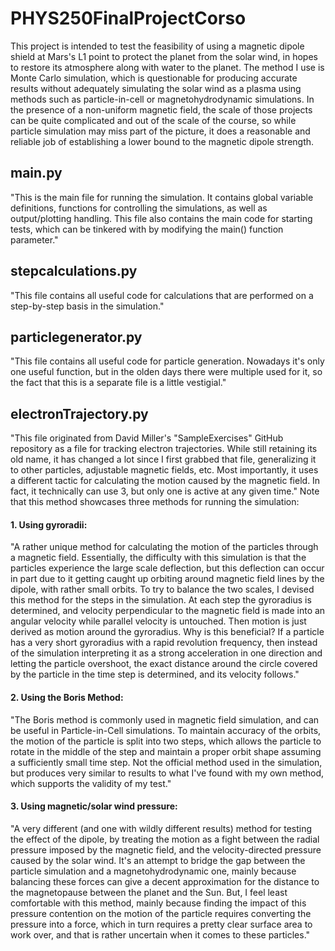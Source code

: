# PHYS250FinalProjectCorso
This project is intended to test the feasibility of using a magnetic dipole shield at Mars's L1 point to protect the planet from the solar wind, in hopes to restore its atmosphere along with water to the planet. The method I use is Monte Carlo simulation, which is questionable for producing accurate results without adequately simulating the solar wind as a plasma using methods such as particle-in-cell or magnetohydrodynamic simulations. In the presence of a non-uniform magnetic field, the scale of those projects can be quite complicated and out of the scale of the course, so while particle simulation may miss part of the picture, it does a reasonable and reliable job of establishing a lower bound to the magnetic dipole strength.

## main.py
"This is the main file for running the simulation. It contains global variable definitions, functions for controlling the simulations, as well as output/plotting handling. This file also contains the main code for starting tests, which can be tinkered with by modifying the main() function parameter."

## stepcalculations.py
"This file contains all useful code for calculations that are performed on a step-by-step basis in the simulation."

## particlegenerator.py
"This file contains all useful code for particle generation. Nowadays it's only one useful function, but in the olden days there were multiple used for it, so the fact that this is a separate file is a little vestigial."

## electronTrajectory.py
"This file originated from David Miller's "SampleExercises" GitHub repository as a file for tracking electron trajectories. While still retaining its old name, it has changed a lot since I first grabbed that file, generalizing it to other particles, adjustable magnetic fields, etc. Most importantly, it uses a different tactic for calculating the motion caused by the magnetic field. In fact, it technically can use 3, but only one is active at any given time."
Note that this method showcases three methods for running the simulation:
#### 1. Using gyroradii:
"A rather unique method for calculating the motion of the particles through a magnetic field. Essentially, the difficulty with this simulation is that the particles experience the large scale deflection, but this deflection can occur in part due to it getting caught up orbiting around magnetic field lines by the dipole, with rather small orbits. To try to balance the two scales, I devised this method for the steps in the simulation. At each step the gyroradius is determined, and velocity perpendicular to the magnetic field is made into an angular velocity while parallel velocity is untouched. Then motion is just derived as motion around the gyroradius. Why is this beneficial? If a particle has a very short gyroradius with a rapid revolution frequency, then instead of the simulation interpreting it as a strong acceleration in one direction and letting the particle overshoot, the exact distance around the circle covered by the particle in the time step is determined, and its velocity follows."
#### 2. Using the Boris Method:
"The Boris method is commonly used in magnetic field simulation, and can be useful in Particle-in-Cell simulations. To maintain accuracy of the orbits, the motion of the particle is split into two steps, which allows the particle to rotate in the middle of the step and maintain a proper orbit shape assuming a sufficiently small time step. Not the official method used in the simulation, but produces very similar to results to what I've found with my own method, which supports the validity of my test."
#### 3. Using magnetic/solar wind pressure:
"A very different (and one with wildly different results) method for testing the effect of the dipole, by treating the motion as a fight between the radial pressure imposed by the magnetic field, and the velocity-directed pressure caused by the solar wind. It's an attempt to bridge the gap between the particle simulation and a magnetohydrodynamic one, mainly because balancing these forces can give a decent approximation for the distance to the magnetopause between the planet and the Sun. But, I feel least comfortable with this method, mainly because finding the impact of this pressure contention on the motion of the particle requires converting the pressure into a force, which in turn requires a pretty clear surface area to work over, and that is rather uncertain when it comes to these particles."
